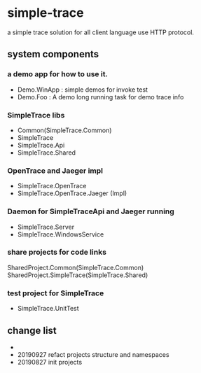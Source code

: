 # simple-trace

a simple trace solution for all client language use HTTP protocol.

## system components

### a demo app for how to use it.

- Demo.WinApp : simple demos for invoke test
- Demo.Foo : A demo long running task for demo trace info

### SimpleTrace libs

- Common(SimpleTrace.Common)
- SimpleTrace
- SimpleTrace.Api
- SimpleTrace.Shared

### OpenTrace and Jaeger impl

- SimpleTrace.OpenTrace
- SimpleTrace.OpenTrace.Jaeger (Impl)

### Daemon for SimpleTraceApi and Jaeger running

- SimpleTrace.Server
- SimpleTrace.WindowsService

### share projects for code links

SharedProject.Common(SimpleTrace.Common)
SharedProject.SimpleTrace(SimpleTrace.Shared)

### test project for SimpleTrace

- SimpleTrace.UnitTest

## change list

- 
- 20190927 refact projects structure and namespaces
- 20190827 init projects